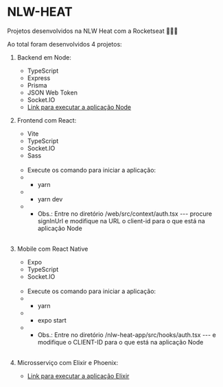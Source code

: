 # NLW-HEAT

Projetos desenvolvidos na NLW Heat com a Rocketseat 🚀🚀🚀

Ao total foram desenvolvidos 4 projetos: 
1. Backend em Node:
    * TypeScript
    * Express
    * Prisma
    * JSON Web Token
    * Socket.IO
    * <a href="https://github.com/rocketseat-education/nlw-heat-node">Link para executar a aplicação Node</a>

2. Frontend com React:
    * Vite
    * TypeScript
    * Socket.IO
    * Sass
     
     <br />
     
    * Execute os comando para iniciar a aplicação: 
    * * yarn
    * * yarn dev
    * * Obs.: Entre no diretório /web/src/context/auth.tsx --- procure signInUrl e modifique na URL o client-id para o que está na aplicação Node

    <br />

3. Mobile com React Native
    * Expo
    * TypeScript
    * Socket.IO
   
    <br />
    
    * Execute os comando para iniciar a aplicação: 
    * * yarn
    * * expo start
    * * Obs.: Entre no diretório /nlw-heat-app/src/hooks/auth.tsx --- e modifique o CLIENT-ID para o que está na aplicação Node

   <br />

4. Microsserviço com Elixir e Phoenix:
    * <a href="https://github.com/rocketseat-education/nlw-heat-elixir">Link para executar a aplicação Elixir</a>    



